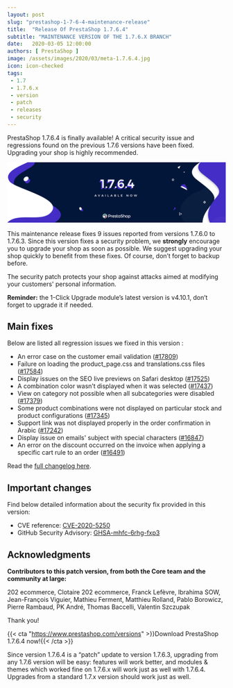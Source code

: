 ```yaml
---
layout: post
slug: "prestashop-1-7-6-4-maintenance-release"
title:  "Release Of PrestaShop 1.7.6.4"
subtitle: "MAINTENANCE VERSION OF THE 1.7.6.X BRANCH"
date:   2020-03-05 12:00:00
authors: [ PrestaShop ]
image: /assets/images/2020/03/meta-1.7.6.4.jpg
icon: icon-checked
tags:
 - 1.7
 - 1.7.6.x
 - version
 - patch
 - releases
 - security
---
```


PrestaShop 1.7.6.4 is finally available! A critical security issue and regressions found on the previous 1.7.6 versions have been fixed. Upgrading your shop is highly recommended.

![1.7.6.4 is available!](/assets/images/2020/03/1.7.6.4_banner.jpg)

This maintenance release fixes 9 issues reported from versions 1.7.6.0 to 1.7.6.3.
Since this version fixes a security problem, we **strongly** encourage you to upgrade your shop as soon as possible.
We suggest upgrading your shop quickly to benefit from these fixes. Of course, don’t forget to backup before.

The security patch protects your shop against attacks aimed at modifying your customers' personal information.

**Reminder:**  the 1-Click Upgrade module’s latest version is v4.10.1, don’t forget to upgrade it if needed.

## Main fixes
Below are listed all regression issues we fixed in this version :

* An error case on the customer email validation ([#17809](https://github.com/PrestaShop/PrestaShop/issues/17809))
* Failure on loading the product_page.css and translations.css files ([#17584](https://github.com/PrestaShop/PrestaShop/issues/17584))
* Display issues on the SEO live previews on Safari desktop ([#17525](https://github.com/PrestaShop/PrestaShop/issues/17525))
* A combination color wasn’t displayed when it was selected ([#17437](https://github.com/PrestaShop/PrestaShop/issues/17437))
* View on category not possible when all subcategories were disabled ([#17379](https://github.com/PrestaShop/PrestaShop/issues/17379))
* Some product combinations were not displayed on particular stock and product configurations ([#17345](https://github.com/PrestaShop/PrestaShop/issues/17345)) 
* Support link was not displayed properly in the order confirmation in Arabic ([#17242](https://github.com/PrestaShop/PrestaShop/issues/17242))
* Display issue on emails' subject with special characters ([#16847](https://github.com/PrestaShop/PrestaShop/issues/16847))
* An error on the discount occurred on the invoice when applying a specific cart rule to an order 
([#16491](https://github.com/PrestaShop/PrestaShop/issues/16491))

Read the [full changelog here](https://github.com/PrestaShop/PrestaShop/releases/tag/1.7.6.4).


## Important changes 
Find below detailed information about the security fix provided in this version:

- CVE reference: [CVE-2020-5250](https://cve.mitre.org/cgi-bin/cvename.cgi?name=CVE-2020-5250)
- GitHub Security Advisory: [GHSA-mhfc-6rhg-fxp3](https://github.com/PrestaShop/PrestaShop/security/advisories/GHSA-mhfc-6rhg-fxp3)

## Acknowledgments

**Contributors to this patch version, from both the Core team and the community at large:**

202 ecommerce, Clotaire 202 ecommerce, Franck Lefèvre, Ibrahima SOW, Jean-François Viguier, Mathieu Ferment, Matthieu Rolland, Pablo Borowicz, Pierre Rambaud, PK André, Thomas Baccelli, Valentin Szczupak

Thank you!


{{< cta "https://www.prestashop.com/versions" >}}Download PrestaShop 1.7.6.4 now!{{< /cta >}}



Since version 1.7.6.4 is a “patch” update to version 1.7.6.3, upgrading from any 1.7.6 version will be easy: features will work better, and modules & themes which worked fine on 1.7.6.x will work just as well with 1.7.6.4. Upgrades from a standard 1.7.x version should work just as well.

